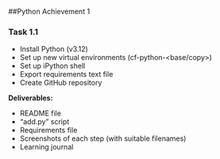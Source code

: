 ##Python Achievement 1

### Task 1.1

* Install Python (v3.12)
* Set up new virtual environments (cf-python-<base/copy>)
* Set up iPython shell
* Export requirements text file
* Create GitHub repository

**Deliverables:**

* README file
* “add.py” script
* Requirements file
* Screenshots of each step (with suitable filenames)
* Learning journal

